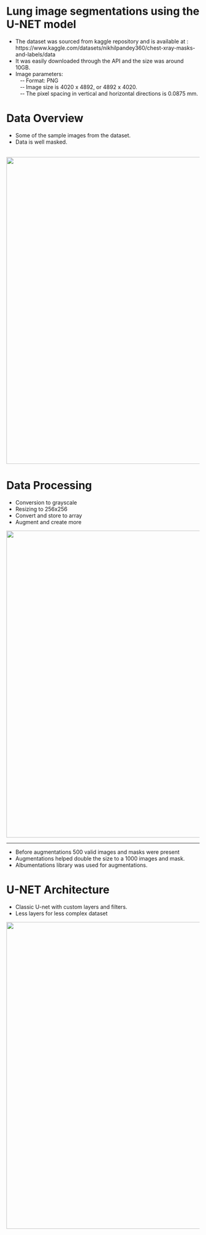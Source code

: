 # Lung image segmentations using the U-NET model
<UL>
 	<LI>The dataset was sourced from kaggle repository and is available at : 
 https://www.kaggle.com/datasets/nikhilpandey360/chest-xray-masks-and-labels/data </LI>
	<LI>It was easily downloaded through the API and the size was around 10GB.</LI>
	<LI>Image parameters:<br>
	&nbsp &nbsp-­‐ Format: PNG<br>
	&nbsp &nbsp-­‐ Image size is 4020 x 4892, or 4892 x 4020.<br>
	&nbsp &nbsp-­‐ The pixel spacing in vertical and horizontal directions is 0.0875 mm.<br></LI>
</UL>

# Data Overview 
<UL><LI>Some of the
	sample images 
	from the dataset. </LI>

<LI>Data is well 
	masked.
</LI>
</UL>
<br>
<img src="https://github.com/AnurodhRaina/lung_image_unet/assets/51761306/8a0337ab-b280-4649-baf2-f514adba7466" height= "800" width="600" />


# Data Processing
<UL>
	<LI>Conversion to grayscale</LI>
	<LI>Resizing to 256x256</LI>
	<LI>Convert and store to array</LI>
	<LI>Augment and create more</LI>
</UL>
<img src="https://github.com/AnurodhRaina/lung_image_unet/assets/51761306/defa7f37-b917-43fe-9e7c-7b71adfebb5a" height= "800" width="600" />

<hr>
<UL>
	<LI>Before augmentations 500 valid images and masks were present</LI>
	<LI>Augmentations helped double the size to a 1000 images and mask.</LI>
	<LI>Albumentations library was used for augmentations.</LI>

</UL>


# U-NET Architecture
* Classic U-net with custom layers and filters.
* Less layers for less complex dataset
<img src="https://github.com/AnurodhRaina/lung_image_unet/assets/51761306/69093154-e1aa-4cdb-8684-ed9275e1fccb" height= "800" width="600" />


